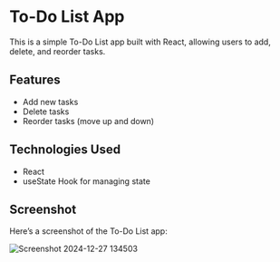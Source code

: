 # To-Do List App

This is a simple To-Do List app built with React, allowing users to add, delete, and reorder tasks.

## Features
- Add new tasks
- Delete tasks
- Reorder tasks (move up and down)

## Technologies Used
- React
- useState Hook for managing state

## Screenshot
Here’s a screenshot of the To-Do List app:

![Screenshot 2024-12-27 134503](https://github.com/user-attachments/assets/6d22cf6c-536d-44e6-9565-5d6dd213157c)



